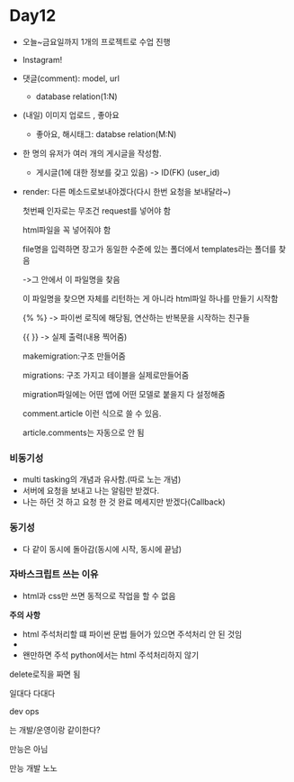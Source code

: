 # Day12

- 오늘~금요일까지 1개의 프로젝트로 수업 진행

- Instagram!

- 댓글(comment): model, url

  - database relation(1:N)

- (내일) 이미지 업로드 , 좋아요 

  - 좋아요, 해시태그: databse relation(M:N)

- 한 명의 유저가 여러 개의 게시글을 작성함. 

  - 게시글(1에 대한 정보를 갖고 있음) -> ID(FK) (user_id)

- render: 다른 메소드로보내야겠다(다시 한번 요청을 보내달라~)

  첫번째 인자로는 무조건 request를 넣어야 함 

  html파일을 꼭 넣어줘야 함 

  file명을 입력하면 장고가 동일한 수준에 있는 폴더에서 templates라는 폴더를 찾음

  ->그 안에서 이 파일명을 찾음 

  이 파일명을 찾으면 자체를 리턴하는 게 아니라 html파일 하나를 만들기 시작함 

  {% %} -> 파이썬 로직에 해당됨, 연산하는 반복문을 시작하는 친구들 

  {{    }} -> 실제 출력(내용 찍어줌)

  makemigration:구조 만들어줌

  migrations: 구조 가지고 테이블을 실제로만들어줌 

  migration파일에는 어떤 앱에 어떤 모델로 붙을지 다 설정해줌

  comment.article 이런 식으로 쓸 수 있음. 

  article.comments는 자동으로 안 됨 

### 비동기성

- multi tasking의 개념과 유사함.(따로 노는 개념)
- 서버에 요청을 보내고 나는 알림만 받겠다. 
- 나는 하던 것 하고 요청 한 것 완료 메세지만 받겠다(Callback)

### 동기성

- 다 같이 동시에 돌아감(동시에 시작, 동시에 끝남)

### 자바스크립트 쓰는 이유

-  html과 css만 쓰면 동적으로 작업을 할 수 없음

**주의 사항**

- html 주석처리할 떄 파이썬 문법 들어가 있으면 주석처리 안 된 것임
- <!-- {% python.py %}-->
- 왠만하면 주석 python에서는 html 주석처리하지 않기

delete로직을 짜면 됨 

일대다 다대다



dev ops 

는 개발/운영이랑 같이한다?

만능은 아님 

만능 개발 노노 



